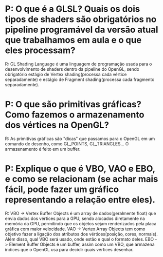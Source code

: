 # P: O que é a GLSL? Quais os dois tipos de shaders são obrigatórios no pipeline programável da versão atual que trabalhamos em aula e o que eles processam? 
R: GL Shading Language é uma linguagem de programação usada para o desenvolvimento de shaders dentro da pipeline do OpenGL, sendo obrigatório estágio de Vertex shading(processa cada vértice separadamente) e estágio de Fragment shading(processa cada fragmento separadamente).
# P: O que são primitivas gráficas? Como fazemos o armazenamento dos vértices na OpenGL?
R: As primitivas gráficas são "dicas" que passamos para o OpenGL em um comando de desenho, como GL_POINTS, GL_TRIANGLES... O armazenamento é feito em um buffer.
# P: Explique o que é VBO, VAO e EBO, e como se relacionam (se achar mais fácil, pode fazer um gráfico representando a relação entre eles). 
R: 
	VBO -> Vertex Buffer Objects é um array de dados(geralmente float) que envia dados dos vértices para a GPU, sendo alocados diretamente na memória da GPU, permitindo que os objetos sejam renderizados pela placa gráfica com maior velocidade.
	VAO -> Vertex Array Objects tem como objetivo fazer a ligação dos atributos dos vértices(posição, cores, normais). Além disso, qual VBO será usado, onde estão e qual o formato deles.
	EBO -> Element Buffer Objects é um buffer, assim como um VBO, que armazena índices que o OpenGL usa para decidir quais vértices desenhar.


